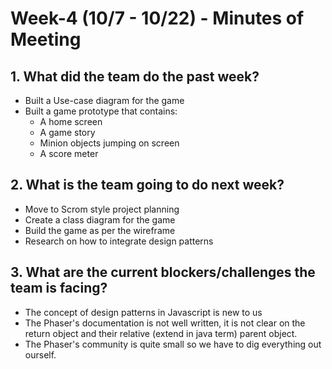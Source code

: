 # Week-4 (10/7 - 10/22) - Minutes of Meeting

## 1.  What did the team do the past week?
* Built a Use-case diagram for the game 
* Built a game prototype that contains:
	* A home screen
	* A game story
	* Minion objects jumping on screen
	* A score meter  

## 2.  What is the team going to do next week?
* Move to Scrom style project planning
* Create a class diagram for the game
* Build the game as per the wireframe
* Research on how to integrate design patterns 

## 3.  What are the current blockers/challenges the team is facing?
* The concept of design patterns in Javascript is new to us
* The Phaser's documentation is not well written, it is not clear on the return object and their relative (extend in java term) parent object.  
* The Phaser's community is quite small so we have to dig everything out ourself.  
